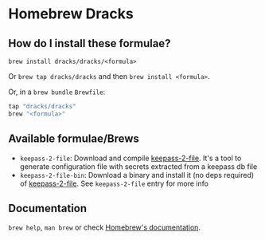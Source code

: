 # Homebrew Dracks

## How do I install these formulae?

`brew install dracks/dracks/<formula>`

Or `brew tap dracks/dracks` and then `brew install <formula>`.

Or, in a `brew bundle` `Brewfile`:

```ruby
tap "dracks/dracks"
brew "<formula>"
```

## Available formulae/Brews
* `keepass-2-file`: Download and compile [keepass-2-file](https://github.com/Dracks/keepass-2-file). It's a tool to generate configuration file with secrets extracted from a keepass db file
* `keepass-2-file-bin`: Download a binary and install it (no deps required) of [keepass-2-file](https://github.com/Dracks/keepass-2-file). See `keepass-2-file` entry for more info

## Documentation

`brew help`, `man brew` or check [Homebrew's documentation](https://docs.brew.sh).
